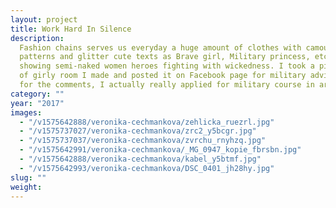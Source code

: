 ```yaml
---
layout: project
title: Work Hard In Silence
description:
  Fashion chains serves us everyday a huge amount of clothes with camouflage
  patterns and glitter cute texts as Brave girl, Military princess, etc. Game industry
  showing semi-naked women heroes fighting with wickedness. I took a picture in scene
  of girly room I made and posted it on Facebook page for military advices. Waiting
  for the comments, I actually really applied for military course in army.
category: ""
year: "2017"
images:
  - "/v1575642888/veronika-cechmankova/zehlicka_ruezrl.jpg"
  - "/v1575737027/veronika-cechmankova/zrc2_y5bcgr.jpg"
  - "/v1575737037/veronika-cechmankova/zvrchu_rnyhzq.jpg"
  - "/v1575642991/veronika-cechmankova/_MG_0947_kopie_fbrsbn.jpg"
  - "/v1575642888/veronika-cechmankova/kabel_y5btmf.jpg"
  - "/v1575642993/veronika-cechmankova/DSC_0401_jh28hy.jpg"
slug: ""
weight:
---
```

